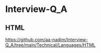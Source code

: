 # Interview-Q_A

## HTML 
https://github.com/aa-nadim/Interview-Q_A/tree/main/Technical/Languages/HTML
